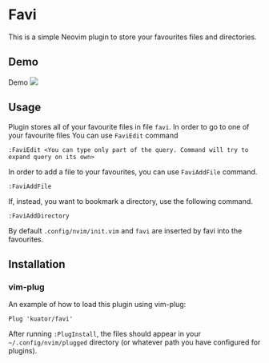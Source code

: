 # Favi

This is a simple Neovim plugin to store your favourites files and directories.

## Demo
Demo 
![](https://user-images.githubusercontent.com/25168308/76823176-9a586700-683d-11ea-9766-ca21abaadb30.gif)

## Usage
Plugin stores all of your favourite files in file `favi`. In order to go to one of your favourite files
You can use `FaviEdit` command 
```viml
:FaviEdit <You can type only part of the query. Command will try to expand query on its own>
```
In order to add a file to your favourites, you can use `FaviAddFile` command.
```viml
:FaviAddFile
```
If, instead, you want to bookmark a directory, use the following command.
```viml
:FaviAddDirectory
```
By default `.config/nvim/init.vim` and `favi` are inserted by favi into the favourites.

## Installation

### vim-plug

An example of how to load this plugin using vim-plug:

```VimL
Plug 'kuator/favi'
```

After running `:PlugInstall`, the files should appear in your `~/.config/nvim/plugged` directory (or whatever path you have configured for plugins).
